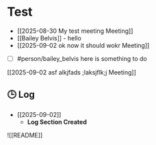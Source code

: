 # Test

- [[2025-08-30 My test meeting Meeting]]
- [[Bailey Belvis]] - hello
- [[2025-09-02 ok now it should wokr Meeting]]

- [ ] #person/bailey_belvis here is something to do

[[2025-09-02 asf alkjfads ;laksjflk;j Meeting]]

## 🕒 Log

- [[2025-09-02]]
	- **Log Section Created**

![[README]]
